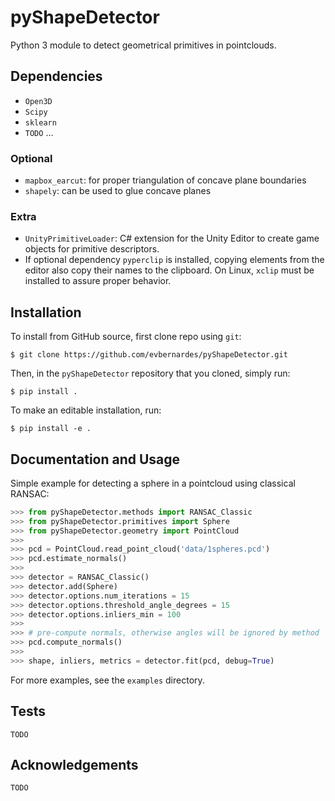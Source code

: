 # pyShapeDetector

Python 3 module to detect geometrical primitives in pointclouds.

## Dependencies

- `Open3D`
- `Scipy`
- `sklearn`
- `TODO` ...

### Optional
- `mapbox_earcut`: for proper triangulation of concave plane boundaries
- `shapely`: can be used to glue concave planes

### Extra
- `UnityPrimitiveLoader`: C# extension for the Unity Editor to create game objects for primitive descriptors. 
- If optional dependency `pyperclip` is installed, copying elements from the editor also copy their names to the clipboard. On Linux, `xclip` must be installed to assure proper behavior. 

## Installation

To install from GitHub source, first clone repo using `git`:

    $ git clone https://github.com/evbernardes/pyShapeDetector.git

Then, in the `pyShapeDetector` repository that you cloned, simply run:

    $ pip install .

To make an editable installation, run:

    $ pip install -e .

## Documentation and Usage

Simple example for detecting a sphere in a pointcloud using classical RANSAC:

``` python
>>> from pyShapeDetector.methods import RANSAC_Classic
>>> from pyShapeDetector.primitives import Sphere
>>> from pyShapeDetector.geometry import PointCloud
>>>
>>> pcd = PointCloud.read_point_cloud('data/1spheres.pcd')
>>> pcd.estimate_normals()
>>>
>>> detector = RANSAC_Classic()
>>> detector.add(Sphere)
>>> detector.options.num_iterations = 15
>>> detector.options.threshold_angle_degrees = 15
>>> detector.options.inliers_min = 100
>>>
>>> # pre-compute normals, otherwise angles will be ignored by method 
>>> pcd.compute_normals()
>>>
>>> shape, inliers, metrics = detector.fit(pcd, debug=True)
```

For more examples, see the `examples` directory.

## Tests

`TODO`

## Acknowledgements

`TODO`

